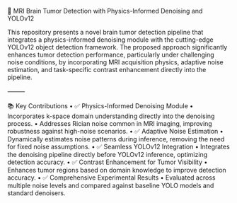 🧠 MRI Brain Tumor Detection with Physics-Informed Denoising and YOLOv12

This repository presents a novel brain tumor detection pipeline that integrates a physics-informed denoising module with the cutting-edge YOLOv12 object detection framework. The proposed approach significantly enhances tumor detection performance, particularly under challenging noise conditions, by incorporating MRI acquisition physics, adaptive noise estimation, and task-specific contrast enhancement directly into the pipeline.

⸻

📚 Key Contributions
	•	✅ Physics-Informed Denoising Module
	•	Incorporates k-space domain understanding directly into the denoising process.
	•	Addresses Rician noise common in MRI imaging, improving robustness against high-noise scenarios.
	•	✅ Adaptive Noise Estimation
	•	Dynamically estimates noise patterns during inference, removing the need for fixed noise assumptions.
	•	✅ Seamless YOLOv12 Integration
	•	Integrates the denoising pipeline directly before YOLOv12 inference, optimizing detection accuracy.
	•	✅ Contrast Enhancement for Tumor Visibility
	•	Enhances tumor regions based on domain knowledge to improve detection accuracy.
	•	✅ Comprehensive Experimental Results
	•	Evaluated across multiple noise levels and compared against baseline YOLO models and standard denoisers.
